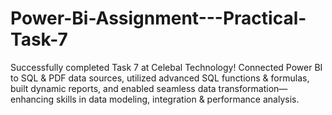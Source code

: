 # Power-Bi-Assignment---Practical-Task-7
Successfully completed Task 7 at Celebal Technology! Connected Power BI to SQL &amp; PDF data sources, utilized advanced SQL functions &amp; formulas, built dynamic reports, and enabled seamless data transformation—enhancing skills in data modeling, integration &amp; performance analysis.
